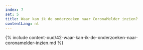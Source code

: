 ```yaml
---
index: 7
set: 5
title: Waar kan ik de onderzoeken naar CoronaMelder inzien?
contentLang: nl
---
```

{% include content-oud/42-waar-kan-ik-de-onderzoeken-naar-coronamelder-inzien.md %}
